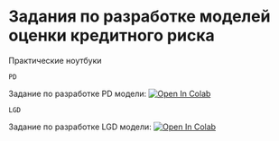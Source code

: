 # Задания по разработке моделей оценки кредитного риска
Практические ноутбуки

`PD`

Задание по разработке PD модели: [![Open In Colab](https://colab.research.google.com/assets/colab-badge.svg)](https://colab.research.google.com/github/BKHV/ds-test/blob/master/PD-model.ipynb)


`LGD` 

Задание по разработке LGD модели: [![Open In Colab](https://colab.research.google.com/assets/colab-badge.svg)](https://colab.research.google.com/github/dvpolyakov/ml_course/blob/master/PCA_practice.ipynb)
